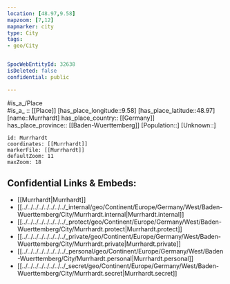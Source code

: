 ```yaml
---
location: [48.97,9.58] 
mapzoom: [7,12] 
mapmarker: city 
type: City
tags:
- geo/City


SpocWebEntityId: 32638
isDeleted: false
confidential: public

---
```

#is_a_/Place  
#is_a_ :: [[Place]] 
[has_place_longitude::9.58] 
[has_place_latitude::48.97] 
[name::Murrhardt] 
has_place_country:: [[Germany]]  
has_place_province:: [[Baden-Wuerttemberg]] 
[Population::] 
[Unknown::] 


```leaflet
id: Murrhardt
coordinates: [[Murrhardt]] 
markerFile: [[Murrhardt]] 
defaultZoom: 11 
maxZoom: 18
```


## Confidential Links & Embeds: 
- [[Murrhardt|Murrhardt]]  
- [[../../../../../../../../_internal/geo/Continent/Europe/Germany/West/Baden-Wuerttemberg/City/Murrhardt.internal|Murrhardt.internal]] 
- [[../../../../../../../../_protect/geo/Continent/Europe/Germany/West/Baden-Wuerttemberg/City/Murrhardt.protect|Murrhardt.protect]] 
- [[../../../../../../../../_private/geo/Continent/Europe/Germany/West/Baden-Wuerttemberg/City/Murrhardt.private|Murrhardt.private]] 
- [[../../../../../../../../_personal/geo/Continent/Europe/Germany/West/Baden-Wuerttemberg/City/Murrhardt.personal|Murrhardt.personal]] 
- [[../../../../../../../../_secret/geo/Continent/Europe/Germany/West/Baden-Wuerttemberg/City/Murrhardt.secret|Murrhardt.secret]] 
